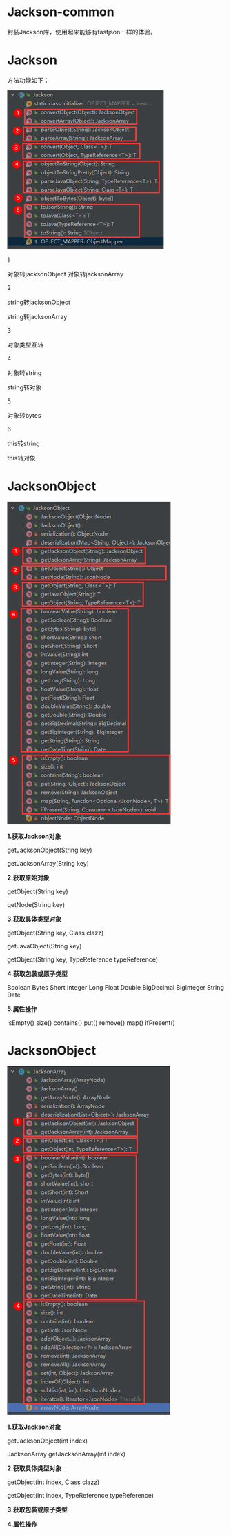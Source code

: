
# Jackson-common

封装Jackson库，使用起来能够有fastjson一样的体验。

# Jackson
方法功能如下：

![1648979189785](.assets\Readme\1648979189785.png)

1

对象转jacksonObject
对象转jacksonArray


2

string转jacksonObject

string转jacksonArray


3

对象类型互转


4

对象转string

string转对象


5

对象转bytes


6

this转string

this转对象



# JacksonObject

![1648978943486](.assets\Readme\1648978943486.png)

**1.获取Jackson对象**


getJacksonObject(String key)

getJacksonArray(String key)

**2.获取原始对象**


getObject(String key)

getNode(String key)


**3.获取具体类型对象**

getObject(String key, Class<T> clazz)

getJavaObject(String key)

getObject(String key, TypeReference<T> typeReference)

**4.获取包装或原子类型**

Boolean
Bytes
Short
Integer
Long
Float
Double
BigDecimal
BigInteger
String
Date


**5.属性操作**

isEmpty()
size()
contains()
put()
remove()
map()
ifPresent()


# JacksonObject

![1648983679631](.assets\Readme\1648983679631.png)

**1.获取Jackson对象**

getJacksonObject(int index)

JacksonArray getJacksonArray(int index)

**2.获取具体类型对象**

getObject(int index, Class<T> clazz)

getObject(int index, TypeReference<T> typeReference)


**3.获取包装或原子类型**


**4.属性操作**